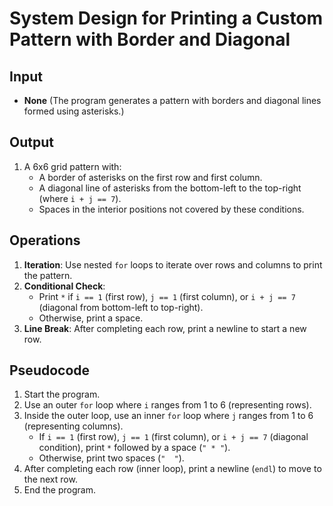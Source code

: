 # System Design for Printing a Custom Pattern with Border and Diagonal

## Input
- **None** (The program generates a pattern with borders and diagonal lines formed using asterisks.)

## Output
1. A 6x6 grid pattern with:
   - A border of asterisks on the first row and first column.
   - A diagonal line of asterisks from the bottom-left to the top-right (where `i + j == 7`).
   - Spaces in the interior positions not covered by these conditions.

## Operations
1. **Iteration**: Use nested `for` loops to iterate over rows and columns to print the pattern.
2. **Conditional Check**: 
   - Print `*` if `i == 1` (first row), `j == 1` (first column), or `i + j == 7` (diagonal from bottom-left to top-right).
   - Otherwise, print a space.
3. **Line Break**: After completing each row, print a newline to start a new row.

## Pseudocode
1. Start the program.
2. Use an outer `for` loop where `i` ranges from 1 to 6 (representing rows).
3. Inside the outer loop, use an inner `for` loop where `j` ranges from 1 to 6 (representing columns).
   - If `i == 1` (first row), `j == 1` (first column), or `i + j == 7` (diagonal condition), print `*` followed by a space (`" * "`).
   - Otherwise, print two spaces (`"  "`).
4. After completing each row (inner loop), print a newline (`endl`) to move to the next row.
5. End the program.

